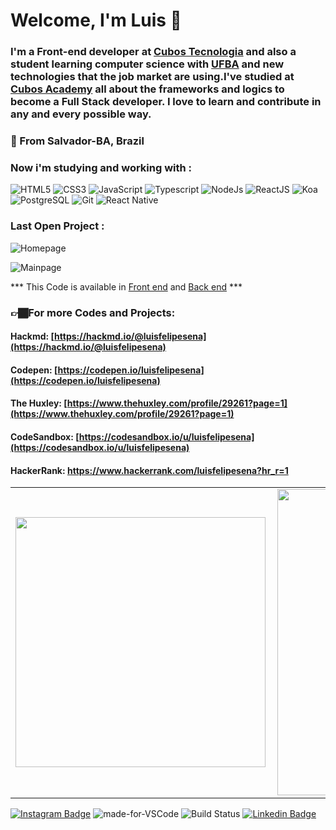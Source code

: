 #  Welcome, I'm Luis 👋
### I'm a Front-end developer at [Cubos Tecnologia](https://cubos.io/) and also a student learning computer science with [UFBA](https://ufba.br/) and new technologies that the job market are using.I've studied at [Cubos Academy](https://cubos.academy/) all about the frameworks and logics to become a Full Stack developer. I love to learn and contribute in any and every possible way.

### 📍 From Salvador-BA, Brazil

### Now i'm studying and working with :
![HTML5](https://img.shields.io/badge/-HTML5-%23E44D27?style=flat-square&logo=html5&logoColor=ffffff)
![CSS3](https://img.shields.io/badge/-CSS3-%231572B6?style=flat-square&logo=css3)
![JavaScript](https://img.shields.io/badge/-JavaScript-%23F7DF1C?style=flat-square&logo=javascript&logoColor=000000&labelColor=%23F7DF1C&color=%23FFCE5A)
![Typescript](https://camo.githubusercontent.com/2739bd6e1b2c420b8956e83e9f5729c3abb2381a8f4fc907a526039eb7f640ae/68747470733a2f2f62616467656e2e6e65742f62616467652f2d2f547970655363726970742f626c75653f69636f6e3d74797065736372697074266c6162656c)
![NodeJs](https://camo.githubusercontent.com/dccf28180425e2a275f419499c8a545507cb8be8/68747470733a2f2f696d672e736869656c64732e696f2f7374617469632f76313f6c6162656c3d266d6573736167653d4e6f64654a5326636f6c6f723d627269676874677265656e)
![ReactJS](https://camo.githubusercontent.com/e191e3855ed218863e481dd6a46c7f1f3a70fcf8/68747470733a2f2f696d672e736869656c64732e696f2f62616467652f2d52656163744a532d666636396234)
![Koa](https://camo.githubusercontent.com/202cf63eddf15d064a9b6255e2635ca42b76a2e7/68747470733a2f2f696d672e736869656c64732e696f2f62616467652f2d4b6f612d626c756576696f6c6574)
![PostgreSQL](https://camo.githubusercontent.com/8744f059a9a284c0e1303f92673a69bb17ecd548/68747470733a2f2f696d672e736869656c64732e696f2f7374617469632f76313f6c6162656c3d266d6573736167653d506f737467726553514c26636f6c6f723d626c7565)
![Git](https://img.shields.io/badge/-Git-%23F05032?style=flat-square&logo=git&logoColor=%23ffffff)
![React Native](https://camo.githubusercontent.com/c5b0cb436aa5f3370fba03bdd021723854525da9298f6cdf537a74e4173af249/68747470733a2f2f696d672e736869656c64732e696f2f62616467652f2d52656163742532304e61746976652d396366)

### Last Open Project :

![Homepage](https://cdn.discordapp.com/attachments/407006330843561985/784569766882705478/ezgif.com-gif-maker_1.gif)

![Mainpage](https://cdn.discordapp.com/attachments/407006330843561985/784569766534578206/ezgif.com-gif-maker.gif)

*** This Code is available in [Front end](https://github.com/luisfelipesena/Banking-API-Front) and [Back end](https://github.com/luisfelipesena/Banking-API-Back) ***
 
### 👉🏾For more Codes and Projects: 
 #### Hackmd: [https://hackmd.io/@luisfelipesena](https://hackmd.io/@luisfelipesena) 
 #### Codepen: [https://codepen.io/luisfelipesena](https://codepen.io/luisfelipesena)
 #### The Huxley: [https://www.thehuxley.com/profile/29261?page=1](https://www.thehuxley.com/profile/29261?page=1)
 #### CodeSandbox: [https://codesandbox.io/u/luisfelipesena](https://codesandbox.io/u/luisfelipesena)
 #### HackerRank: https://www.hackerrank.com/luisfelipesena?hr_r=1
  
<center>
	<table>
		<tr>
			<td>
				<img width="400px" align="left" src="https://github-readme-stats.vercel.app/api/top-langs/?username=luisfelipesena&layout=compact&theme=cobalt"/>
			</td>
			<td>
				<img width="490px" align="left" src="https://github-readme-stats.vercel.app/api?username=luisfelipesena&show_icons=true&theme=cobalt"/>
			</td>
		</tr>
	</table>
</center>
  
 [![Instagram Badge](https://img.shields.io/badge/-Instagram-C13584?style=flat&logo=Instagram&logoColor=white)](https://www.instagram.com/luisfelipe__sena/)
 ![made-for-VSCode](https://img.shields.io/badge/Made%20for-VSCode-1f425f.svg) 
 ![Build Status](https://img.shields.io/endpoint.svg?url=https%3A%2F%2Factions-badge.atrox.dev%2Fatrox%2Fsync-dotenv%2Fbadge&style=popout) 
 [![Linkedin Badge](https://img.shields.io/badge/-Luis%20Felipe-6633cc?style=flat-square&logo=Linkedin&logoColor=white&link=https://www.linkedin.com/in/diego-schell-fernandes/)](https://www.linkedin.com/in/luisfelipesena/) 
 

